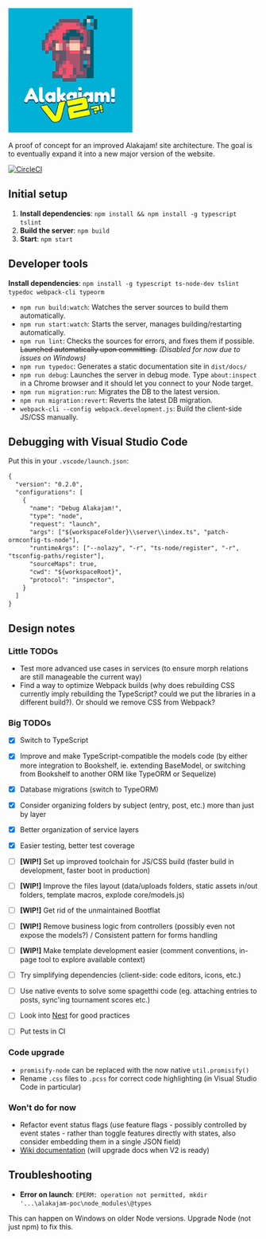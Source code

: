 <img src="https://raw.githubusercontent.com/alakajam-team/alakajam-poc/master/static/images/logo-v2.png" />

A proof of concept for an improved Alakajam! site architecture. The goal is to eventually expand it into a new major version of the website.

[![CircleCI](https://circleci.com/gh/alakajam-team/alakajam-poc.svg?style=svg)](https://circleci.com/gh/alakajam-team/alakajam-poc)

## Initial setup

1. **Install dependencies**: `npm install && npm install -g typescript tslint`
2. **Build the server**: `npm build`
3. **Start**: `npm start`

## Developer tools

**Install dependencies**: `npm install -g typescript ts-node-dev tslint typedoc webpack-cli typeorm`

* `npm run build:watch`: Watches the server sources to build them automatically.
* `npm run start:watch`: Starts the server, manages building/restarting automatically.
* `npm run lint`: Checks the sources for errors, and fixes them if possible. ~~Launched automatically upon committing.~~ *(Disabled for now due to issues on Windows)*
* `npm run typedoc`: Generates a static documentation site in `dist/docs/`
* `npm run debug`: Launches the server in debug mode. Type `about:inspect` in a Chrome browser and it should let you connect to your Node target.
* `npm run migration:run`: Migrates the DB to the latest version.
* `npm run migration:revert`: Reverts the latest DB migration.
* `webpack-cli --config webpack.development.js`: Build the client-side JS/CSS manually.

## Debugging with Visual Studio Code

Put this in your `.vscode/launch.json`:

```
{
  "version": "0.2.0",
  "configurations": [
    {
      "name": "Debug Alakajam!",
      "type": "node",
      "request": "launch",
      "args": ["${workspaceFolder}\\server\\index.ts", "patch-ormconfig-ts-node"],
      "runtimeArgs": ["--nolazy", "-r", "ts-node/register", "-r", "tsconfig-paths/register"],
      "sourceMaps": true,
      "cwd": "${workspaceRoot}",
      "protocol": "inspector",
    }
  ]
}
```

## Design notes

### Little TODOs

- Test more advanced use cases in services (to ensure morph relations are still manageable the current way)
- Find a way to optimize Webpack builds (why does rebuilding CSS currently imply rebuilding the TypeScript? could we put the libraries in a different build?). Or should we remove CSS from Webpack?

### Big TODOs

- [x] Switch to TypeScript
- [x] Improve and make TypeScript-compatible the models code (by either more integration to Bookshelf, ie. extending BaseModel, or switching from Bookshelf to another ORM like TypeORM or Sequelize)
- [x] Database migrations (switch to TypeORM)
- [x] Consider organizing folders by subject (entry, post, etc.) more than just by layer
- [x] Better organization of service layers 
- [x] Easier testing, better test coverage
- [ ] **[WIP!]** Set up improved toolchain for JS/CSS build (faster build in development, faster boot in production)
- [ ] **[WIP!]** Improve the files layout (data/uploads folders, static assets in/out folders, template macros, explode core/models.js)
- [ ] **[WIP!]** Get rid of the unmaintained Bootflat
- [ ] **[WIP!]** Remove business logic from controllers (possibly even not expose the models?) / Consistent pattern for forms handling
- [ ] **[WIP!]** Make template development easier (comment conventions, in-page tool to explore available context)
- [ ] Try simplifying dependencies (client-side: code editors, icons, etc.)
- [ ] Use native events to solve some spagetthi code (eg. attaching entries to posts, sync'ing tournament scores etc.)
- [ ] Look into [Nest](https://github.com/nestjs/nest) for good practices
- [ ] Put tests in CI


### Code upgrade

* `promisify-node` can be replaced with the now native `util.promisify()`
* Rename `.css` files to `.pcss` for correct code highlighting (in Visual Studio Code in particular)

### Won't do for now

- Refactor event status flags (use feature flags - possibly controlled by event states - rather than toggle features directly with states, also consider embedding them in a single JSON field)
- [Wiki documentation](https://github.com/alakajam-team/alakajam/issues/280) (will upgrade docs when V2 is ready)

## Troubleshooting 

* **Error on launch**: `EPERM: operation not permitted, mkdir '...\alakajam-poc\node_modules\@types`

This can happen on Windows on older Node versions. Upgrade Node (not just npm) to fix this.
